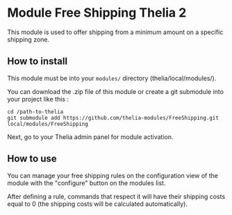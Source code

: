 # Module Free Shipping Thelia 2

This module is used to offer shipping from a minimum amount on a specific shipping zone.

## How to install

This module must be into your ```modules/``` directory (thelia/local/modules/).

You can download the .zip file of this module or create a git submodule into your project like this :

```
cd /path-to-thelia
git submodule add https://github.com/thelia-modules/FreeShipping.git local/modules/FreeShipping
```

Next, go to your Thelia admin panel for module activation.

## How to use

You can manage your free shipping rules on the configuration view of the module with the "configure" button on the modules list.

After defining a rule, commands that respect it will have their shipping costs equal to 0 (the shipping costs will be calculated automatically).
